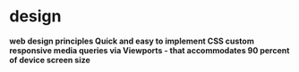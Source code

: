 # design
<b>web design principles<b>
Quick and easy to implement CSS custom responsive media queries via Viewports - that accommodates 90 percent of device screen size
